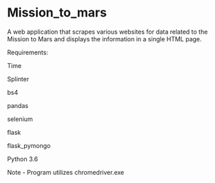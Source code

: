 # Mission_to_mars
A web application that scrapes various websites for data related to the Mission to Mars and displays the information in a single HTML page.

Requirements:

Time

Splinter

bs4

pandas

selenium

flask

flask_pymongo

Python 3.6


Note - Program utilizes chromedriver.exe

